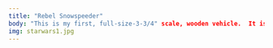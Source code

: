 ```yaml
---
title: "Rebel Snowspeeder"
body: "This is my first, full-size-3-3/4" scale, wooden vehicle.  It is a Rebel Snowspeeder.  It features a hinged canopy and a semi-completed tow-cable.
img: starwars1.jpg
---
```

